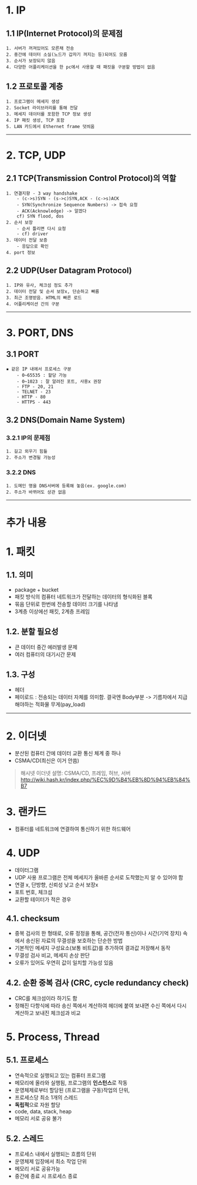 
1\. IP
===================
## 1.1 IP(Internet Protocol)의 문제점
    1. 서버가 꺼져있어도 모른채 전송
    2. 중간에 데이터 소실(노드가 갑자기 꺼지는 등)되어도 모름
    3. 순서가 보장되지 않음
    4. 다양한 어플리케이션을 한 pc에서 사용할 때 패킷을 구분할 방법이 없음
## 1.2 프로토콜 계층
    1. 프로그램이 메세지 생성
    2. Socket 라이브러리를 통해 전달
    3. 메세지 데이터를 포함한 TCP 정보 생성
    4. IP 패킷 생성, TCP 포함
    5. LAN 카드에서 Ethernet frame 덧씌움
***

2\. TCP, UDP
===================
## 2.1 TCP(Transmission Control Protocol)의 역할
    1. 연결지향 - 3 way handshake
        - (c->s)SYN - (s->c)SYN,ACK - (c->s)ACK
        - SYN(Synchronize Sequence Numbers) -> 접속 요청
        - ACK(Acknowledge) -> 알겠다
        cf) SYN flood, dos
    2. 순서 보장
        - 순서 틀리면 다시 요청
        - cf) driver
    3. 데이터 전달 보증
        - 응답으로 확인
    4. port 정보
## 2.2 UDP(User Datagram Protocol)
    1. IP와 유사, 체크섬 정도 추가
    2. 데이터 전달 및 순서 보장x, 단순하고 빠름
    3. 최근 조명받음. HTML의 빠른 로드
    4. 어플리케이션 간의 구분
***

3\. PORT, DNS
===================
## 3.1 PORT
    ▪︎ 같은 IP 내에서 프로세스 구분
        - 0~65535 : 할당 가능
        - 0~1023 : 잘 알려진 포트, 사용x 권장
        - FTP - 20, 21
        - TELNET - 23
        - HTTP - 80
        - HTTPS - 443
## 3.2 DNS(Domain Name System)
### 3.2.1 IP의 문제점
    1. 길고 외우기 힘듦
    2. 주소가 변경될 가능성
### 3.2.2 DNS
    1. 도메인 명을 DNS서버에 등록해 놓음(ex. google.com)
    2. 주소가 바뀌어도 상관 없음
***  
추가 내용
============
# 1. 패킷
## 1.1. 의미
- package + bucket
- 패킷 방식의 컴퓨터 네트워크가 전달하는 데이터의 형식화된 블록
- 묶음 단위로 한번에 전송할 데이터 크기를 나타냄
- 3계층 이상에선 패킷, 2계층 프레임
## 1.2. 분할 필요성
- 큰 데이터 중간 에러발생 문제
- 여러 컴퓨터의 대기시간 문제
## 1.3. 구성
- 헤더
- 페이로드 : 전송되는 데이터 자체를 의미함. 결국엔 Body부분 -> 기름차에서 지급해야하는 적화물 무게(pay_load)
***

# 2. 이더넷
- 분산된 컴퓨터 간에 데이터 교환 통신 체계 중 하나
- CSMA/CD(최신은 이거 안씀)
>해시넷 이더넷 설명: CSMA/CD, 프레임, 허브, 서버  
http://wiki.hash.kr/index.php/%EC%9D%B4%EB%8D%94%EB%84%B7

# 3. 랜카드
- 컴퓨터를 네트워크에 연결하여 통신하기 위한 하드웨어

# 4. UDP
- 데이터그램 
- UDP 사용 프로그램은 전체 메세지가 올바른 순서로 도착했는지 알 수 있어야 함
- 연결 x, 단방향, 신뢰성 낮고 순서 보장x
- 포트 번호, 체크섬 
- 교환할 테이터가 적은 경우 

## 4.1. checksum
- 중복 검사의 한 형태로, 오류 정정을 통해, 공간(전자 통신)이나 시간(기억 장치) 속에서 송신된 자료의 무결성을 보호하는 단순한 방법
- 기본적인 메세지 구성요소(보통 비트값)를 추가하여 결과값 저장해서 동작
- 무결성 검사 비교, 메세지 손상 판단
- 오류가 있어도 우연히 값이 일치할 가능성 있음
## 4.2. 순환 중복 검사 (CRC, cycle redundancy check) 
- CRC를 체크섬이라 하기도 함
- 정해진 다항식에 따라 송신 쪽에서 계산하여 헤더에 붙여 보내면 수신 쪽에서 다시 계산하고 보내진 체크섬과 비교

# 5. Process, Thread
## 5.1. 프로세스
- 연속적으로 실행되고 있는 컴퓨터 프로그램
- 메모리에 올라와 실행됨, 프로그램의 **인스턴스**로 작동
- 운영체제로부터 할당된 (프로그램을 구동)작업의 단위,
- 프로세스당 최소 1개의 스레드
- **독립적**으로 자원 할당
- code, data, stack, heap
- 메모리 서로 공유 불가
## 5.2. 스레드
- 프로세스 내에서 실행되는 흐름의 단위
- 운영체제 입장에서 최소 작업 단위
- 메모리 서로 공유가능
- 중간에 종료 시 프로세스 종료